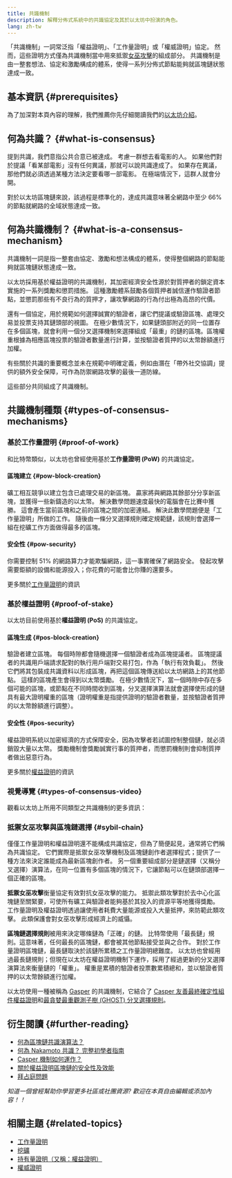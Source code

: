 ```yaml
---
title: 共識機制
description: 解釋分佈式系統中的共識協定及其於以太坊中扮演的角色。
lang: zh-tw
---
```


「共識機制」一詞常泛指「權益證明」、「工作量證明」或「權威證明」協定。 然而，這些證明方式僅為共識機制當中用來抵禦[女巫攻擊](/glossary/#sybil-attack)的組成部分。 共識機制是由一整套想法、協定和激勵構成的體系，使得一系列分佈式節點能夠就區塊鏈狀態達成一致。

## 基本資訊 {#prerequisites}

為了加深對本頁內容的理解，我們推薦你先仔細閱讀我們的[以太坊介紹](/developers/docs/intro-to-ethereum/)。

## 何為共識？ {#what-is-consensus}

提到共識，我們意指公共合意已被達成。 考慮一群想去看電影的人。 如果他們對於提議「看某部電影」沒有任何異議，那就可以說共識達成了。 如果存在異議，那他們就必須透過某種方法決定要看哪一部電影。 在極端情況下，這群人就會分開。

對於以太坊區塊鏈來說，該過程是標準化的，達成共識意味著全網路中至少 66% 的節點就網路的全域狀態達成一致。

## 何為共識機制？ {#what-is-a-consensus-mechanism}

共識機制一詞是指一整套由協定、激勵和想法構成的體系，使得整個網路的節點能夠就區塊鏈狀態達成一致。

以太坊採用基於權益證明的共識機制，其加密經濟安全性源於對質押者的鎖定資本實施的一系列獎勵和懲罰措施。 這種激勵體系鼓勵各個質押者誠信運作驗證者節點，並懲罰那些有不良行為的質押才，讓攻擊網路的行為付出極為高昂的代價。

還有一個協定，用於規範如何選擇誠實的驗證者，讓它們提議或驗證區塊、處理交易並投票支持其鏈頭部的視圖。 在極少數情況下，如果鏈頭部附近的同一位置存在多個區塊，就會利用一個分叉選擇機制來選擇組成「最重」的鏈的區塊。區塊權重根據為相應區塊投票的驗證者數量進行計算，並按驗證者質押的以太幣餘額進行加權。

有些關於共識的重要概念並未在規範中明確定義，例如由潛在「帶外社交協調」提供的額外安全保障，可作為防禦網路攻擊的最後一道防線。

這些部分共同組成了共識機制。

## 共識機制種類 {#types-of-consensus-mechanisms}

### 基於工作量證明 {#proof-of-work}

和比特幣類似，以太坊也曾經使用基於**工作量證明 (PoW)** 的共識協定。

#### 區塊建立 {#pow-block-creation}

礦工相互競爭以建立包含已處理交易的新區塊。 贏家將與網路其餘部分分享新區塊，並獲得一些新鑄造的以太幣。 解決數學問題速度最快的電腦會在比賽中獲勝。 這會產生當前區塊和之前的區塊之間的加密連結。 解決此數學問題便是「工作量證明」所做的工作。 隨後由一條分叉選擇規則確定規範鏈，該規則會選擇一組在挖礦工作方面做得最多的區塊。

#### 安全性 {#pow-security}

你需要控制 51% 的網路算力才能欺騙網路，這一事實確保了網路安全。 發起攻擊需要鉅額的設備和能源投入；你花費的可能會比你賺的還要多。

更多關於[工作量證明](/developers/docs/consensus-mechanisms/pow/)的資訊

### 基於權益證明 {#proof-of-stake}

以太坊目前使用基於**權益證明 (PoS)** 的共識協定。

#### 區塊生成 {#pos-block-creation}

驗證者建立區塊。 每個時隙都會隨機選擇一個驗證者成為區塊提議者。 區塊提議者的共識用戶端請求配對的執行用戶端對交易打包，作為「執行有效負載」。 然後它們將其包裝成共識資料以形成區塊，再把這個區塊傳送給以太坊網路上的其他節點。 這樣的區塊產生會得到以太幣獎勵。 在極少數情況下，當一個時隙中存在多個可能的區塊，或節點在不同時間收到區塊，分叉選擇演算法就會選擇使形成的鏈具有最大證明權重的區塊（證明權重是指提供證明的驗證者數量，並按驗證者質押的以太幣餘額進行調整）。

#### 安全性 {#pos-security}

權益證明系統以加密經濟的方式保障安全，因為攻擊者若試圖控制整個鏈，就必須銷毀大量以太幣。 獎勵機制會獎勵誠實行事的質押者，而懲罰機制則會抑制質押者做出惡意行為。

更多關於[權益證明](/developers/docs/consensus-mechanisms/pos/)的資訊

### 視覺導覽 {#types-of-consensus-video}

觀看以太坊上所用不同類型之共識機制的更多資訊：

<YouTube id="ojxfbN78WFQ" />

### 抵禦女巫攻擊與區塊鏈選擇 {#sybil-chain}

僅僅工作量證明和權益證明還不能構成共識協定，但為了簡便起見，通常將它們稱為共識協定。 它們實際是抵禦女巫攻擊機制及區塊鏈創作者選擇程式；提供了一種方法來決定誰能成為最新區塊創作者。 另一個重要組成部分是鏈選擇（又稱分叉選擇）演算法，在同一位置有多個區塊的情況下，它讓節點可以在鏈頭部選擇一個正確的區塊。

**抵禦女巫攻擊**衡量協定有效對抗女巫攻擊的能力。 抵禦此類攻擊對於去中心化區塊鏈至關緊要，可使所有礦工與驗證者能夠基於其投入的資源平等地獲得獎勵。 工作量證明及權益證明透過讓使用者耗費大量能源或投入大量抵押，來防範此類攻擊。 此類保護會對女巫攻擊形成經濟上的威懾。

**區塊鏈選擇規則**被用來決定哪條鏈為「正確」的鏈。 比特幣使用「最長鏈」規則。這意味著，任何最長的區塊鏈，都會被其他節點接受並與之合作。 對於工作量證明區塊鏈，最長鏈取決於該鏈所累積之工作量證明總難度。 以太坊也曾經用過最長鏈規則；但現在以太坊在權益證明機制下運作，採用了經過更新的分叉選擇演算法來衡量鏈的「權重」。 權重是累積的驗證者投票數累積總和，並以驗證者質押的以太幣餘額進行加權。

以太坊使用一種被稱為 [Gasper](/developers/docs/consensus-mechanisms/pos/gasper/) 的共識機制，它結合了 [Casper 友善最終確定性組件權益證明](https://arxiv.org/abs/1710.09437)和[最貪婪最重觀測子樹 (GHOST) 分叉選擇規則](https://arxiv.org/abs/2003.03052)。

## 衍生閱讀 {#further-reading}

- [何為區塊鏈共識演算法？](https://academy.binance.com/en/articles/what-is-a-blockchain-consensus-algorithm)
- [何為 Nakamoto 共識？ 完整初學者指南](https://blockonomi.com/nakamoto-consensus/)
- [Casper 機制如何運作？](https://medium.com/unitychain/intro-to-casper-ffg-9ed944d98b2d)
- [關於權益證明區塊鏈的安全性及效能](https://eprint.iacr.org/2016/555.pdf)
- [拜占庭問題](https://en.wikipedia.org/wiki/Byzantine_fault)

_知道一個曾經幫助你學習更多社區或社團資源? 歡迎在本頁自由編輯或添加內容！！_

## 相關主題 {#related-topics}

- [工作量證明](/developers/docs/consensus-mechanisms/pow/)
- [挖礦](/developers/docs/consensus-mechanisms/pow/mining/)
- [持有量證明（又稱：權益證明）](/developers/docs/consensus-mechanisms/pos/)
- [權威證明](/developers/docs/consensus-mechanisms/poa/)
